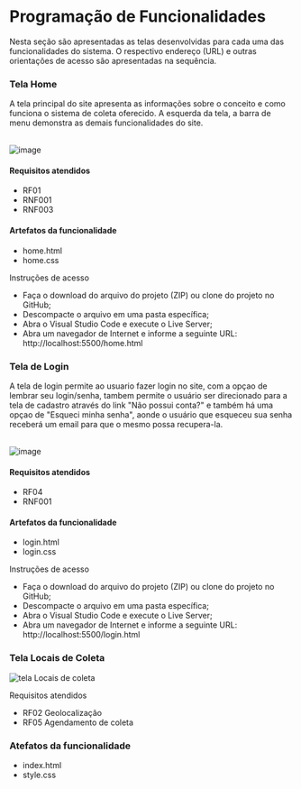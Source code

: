 # Programação de Funcionalidades
Nesta seção são apresentadas as telas desenvolvidas para cada uma das funcionalidades do sistema. O respectivo endereço (URL) e outras orientações de acesso são apresentadas na sequência.


<h3> Tela Home</h3>
A tela principal do site apresenta as informações sobre o conceito e como funciona o sistema de coleta oferecido.
A esquerda da tela, a barra de menu demonstra as demais funcionalidades do site.
<br><br>

![image](https://user-images.githubusercontent.com/100734910/168500443-e88d257e-04ed-49b4-b434-2d538b1bca09.png)


<h4>Requisitos atendidos</h4>

- RF01
- RNF001
- RNF003

<h4>Artefatos da funcionalidade</h4>

- home.html
- home.css


Instruções de acesso

- Faça o download do arquivo do projeto (ZIP) ou clone do projeto no GitHub;
- Descompacte o arquivo em uma pasta específica;
- Abra o Visual Studio Code e execute o Live Server;
- Abra um navegador de Internet e informe a seguinte URL:
http://localhost:5500/home.html 

<h3> Tela de Login</h3>
A tela de login permite ao usuario fazer login no site, com a opçao de lembrar seu login/senha, tambem permite o usuário ser direcionado para a tela de cadastro através do link "Não possui conta?" e também há uma opçao de "Esqueci minha senha", aonde o usuário que esqueceu sua senha receberá um email para que o mesmo possa recupera-la.
<br><br>

![image](https://user-images.githubusercontent.com/100742971/168402014-64c7768c-677a-4be1-a2cf-20e8c8db6715.png)

<h4>Requisitos atendidos</h4>

- RF04
- RNF001

<h4>Artefatos da funcionalidade</h4>

- login.html
- login.css

Instruções de acesso

- Faça o download do arquivo do projeto (ZIP) ou clone do projeto no GitHub;
- Descompacte o arquivo em uma pasta específica;
- Abra o Visual Studio Code e execute o Live Server;
- Abra um navegador de Internet e informe a seguinte URL:
http://localhost:5500/login.html 

<h3>Tela Locais de Coleta</h3>
     
![tela Locais de coleta](https://user-images.githubusercontent.com/101470892/168505416-961a1e26-156c-4f23-83ee-78ae81a79ad8.png)
    
Requisitos atendidos   

- RF02 Geolocalização
- RF05 Agendamento de coleta

<h3>Atefatos da funcionalidade</h3>

- index.html
- style.css





